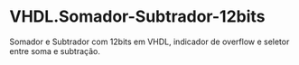 # VHDL.Somador-Subtrador-12bits
Somador e Subtrador com 12bits em VHDL, indicador de overflow e seletor entre soma e subtração.
